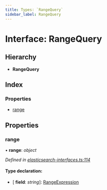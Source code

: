 ```yaml
---
title: Types: `RangeQuery`
sidebar_label: RangeQuery
---
```


# Interface: RangeQuery

## Hierarchy

* **RangeQuery**

## Index

### Properties

* [range](rangequery.md#range)

## Properties

###  range

• **range**: *object*

*Defined in [elasticsearch-interfaces.ts:114](https://github.com/terascope/teraslice/blob/f95bb5556/packages/types/src/elasticsearch-interfaces.ts#L114)*

#### Type declaration:

* \[ **field**: *string*\]: [RangeExpression](rangeexpression.md)
